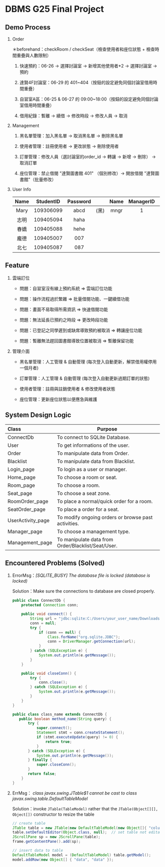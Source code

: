 # DBMS G25 Final Project

## Demo Process

1. Order
   
   ＊beforehand：checkRoom / checkSeat（檢查使用者和座位狀態 + 檢查時間重疊與人數限制）
   
   1. 快速預約：06-26 → 選擇討論室 → 新增其他使用者*2 → 選擇討論室 → 預約
   
   2. 達賢4F討論室：06-29 的 401~404（按鈕的設定避免同個討論室借用時間重疊）
   
   3. 自習室A區：06-25 & 06-27 的 09:00~18:00（按鈕的設定避免同個討論室借用時間重疊）
   
   4. 借用紀錄：暫離 → 續借 → 修改時段 → 修改人員 → 取消

2. Management
   
   1. 黑名單管理：加入黑名單 → 取消黑名單 → 刪除黑名單
   
   2. 使用者管理：註冊使用者 → 更改狀態 → 刪除使用者
   
   3. 訂單管理：修改人員（選討論室的order_id → 轉讓 → 新增 → 刪除） → 取消訂單
   
   4. 座位管理：禁止借閱 "達賢圖書館 401" （個別修改）→ 開放借閱 "達賢圖書館"（批量修改）

3. User Info
   
   | Name | StudentID | Password |     | Name | ManagerID | Password |
   |:----:|:---------:|:--------:| --- |:----:|:---------:|:--------:|
   | Mary | 109306099 | abcd     | (黑) | mngr | 1         | 111      |
   | 志明   | 109405094 | haha     |     |      |           |          |
   | 春嬌   | 109405088 | hehe     |     |      |           |          |
   | 龐德   | 109405007 | 007      |     |      |           |          |
   | 北七   | 109405087 | 087      |     |      |           |          |

## Feature

1. 雲端訂位
   
   + 問題：自習室沒有線上預約系統 ⇒ 雲端訂位功能
   - 問題：操作流程過於繁雜 ⇒ 批量借閱功能、一鍵續借功能
   
   - 問題：畫面不易取得所需資訊 ⇒ 快速借閱功能
   
   - 問題：無法延長已預約之時段 ⇒ 更改時段功能
   
   - 問題：已登記之同學遲到或缺席導致預約被取消 ⇒ 轉讓座位功能
   
   - 問題：暫離無法趕回圖書館導致位置被取消 ⇒ 暫離保留功能

2. 管理介面
   
   - 黑名單管理：人工管理 & 自動管理 (每次登入自動更新，解禁借用權停用一個月者)
   
   - 訂單管理：人工管理 & 自動管理 (每次登入自動更新過期訂單的狀態)
   
   - 使用者管理：註冊與註銷使用者 & 修改使用者狀態
   
   - 座位管理：更新座位狀態以便應急與維護

## System Design Logic

| Class             | Purpose                                             |
|:----------------- | --------------------------------------------------- |
| ConnectDb         | To connect to SQLite Database.                      |
| User              | To get informations of the user.                    |
| Order             | To manipulate data from Order.                      |
| Blacklist         | To manipulate data from Blacklist.                  |
| Login_page        | To login as a user or manager.                      |
| Home_page         | To choose a room or seat.                           |
| Room_page         | To choose a room.                                   |
| Seat_page         | To choose a seat zone.                              |
| RoomOrder_page    | To place a normal/quick order for a room.           |
| SeatOrder_page    | To place a order for a seat.                        |
| UserActivity_page | To modify ongoing orders or browse past activities. |
| Manager_page      | To choose a management type.                        |
| Management_page   | To manipulate data from Order/Blacklist/Seat/User.  |

## Encountered Problems (Solved)

1. ErrorMsg：*[SQLITE_BUSY] The database file is locked (database is locked)*
   
   Solution：Make sure the connections to database are closed properly.
   
   ```java
   public class ConnectDb {
       protected Connection conn;
   
       public void connect() {
           String url = "jdbc:sqlite:C:/Users/your_user_name/Downloads/room_reservation_db.db";
           conn = null;
           try {
               if (conn == null) {
                   Class.forName("org.sqlite.JDBC");
                   conn = DriverManager.getConnection(url);
               }
           } catch (SQLException e) {
               System.out.println(e.getMessage());
           }
       }
   
       public void closeConn() {
           try {
               conn.close();
           } catch (SQLException e) {
               System.out.println(e.getMessage());
           }
       }
   }
   
   public class class_name extends ConnectDb {
      public boolean method_name(String query) {
          try {
              super.connect();
              Statement stmt = conn.createStatement();
              if (stmt.executeUpdate(query) != 0) {
                  return true;
              }
          } catch (SQLException e) {
              System.out.println(e.getMessage());
          } finally {
              super.closeConn();
          }
          return false;
       }
   }
   ```

2. ErrMsg： *class javax.swing.JTable\$1 cannot be cast to class javax.swing.table.DefaultTableModel*
   
   Solution：invoke `JTable(TableModel)` rather that the `JTable(Object[][], Object[])` constructor to resize the table
   
   ```java
   // create table
   JTable table = new JTable(new DefaultTableModel(new Object[]{ "column_name", "column_name" }, 0));
   table.setDefaultEditor(Object.class, null);  // set table not editable
   JScrollPane sp = new JScrollPane(table);
   frame.getContentPane().add(sp);
   
   // insert data to table
   DefaultTableModel model = (DefaultTableModel) table.getModel();
   model.addRow(new Object[] { "data", "data" });        
   ```
